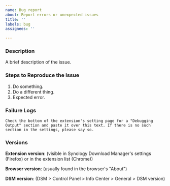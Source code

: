 ```yaml
---
name: Bug report
about: Report errors or unexpected issues
title: ''
labels: bug
assignees: ''

---
```


<!--
Thanks for filing an issue! I appreciate you taking the time to help improve Synology Download Manager. Please fill out the following information for a faster and more effective response/fix.
-->

### Description

A brief description of the issue.

### Steps to Reproduce the Issue

1. Do something.
2. Do a different thing.
3. Expected error.

### Failure Logs

```
Check the bottom of the extension's setting page for a "Debugging Output" section and paste it over this text. If there is no such section in the settings, please say so.
```

### Versions

**Extension version**: (visible in Synology Download Manager's settings (Firefox) or in the extension list (Chrome))

**Browser version**: (usually found in the browser's "About")

**DSM version**: (DSM > Control Panel > Info Center > General > DSM version)
